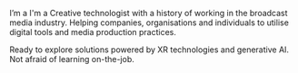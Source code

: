 I’m a I'm a Creative technologist with a history of working in the broadcast media industry. Helping companies, organisations and individuals to utilise digital tools and media production practices.

Ready to explore solutions powered by XR technologies and generative AI. Not afraid of learning on-the-job.
